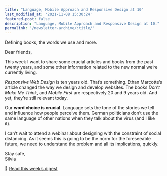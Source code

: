 ```yaml
---
title: "Language, Mobile Approach and Responsive Design at 10"
last_modified_at: '2021-11-08 15:30:24'
featured-post: false
description: "Language, Mobile Approach and Responsive Design at 10."
permalink: '/newsletter-archive/:title/'
---
```


<p class="lead">Defining books, the words we use and more.</p>

<!--more-->

Dear friends,   
  
This week I want to share some crucial articles and books from the past twenty years, and some other information related to the new normal we’re currently living.   

_Responsive Web Design_ is ten years old. That’s something. Ethan Marcotte’s article changed the way we design and develop websites. The books *Don’t Make Me Think*, and *Mobile First* are respectively 20 and 9 years old. And yet, they’re still relevant today. 

Our **word choice is crucial**. Language sets the tone of the stories we tell and influence how people perceive them. German politicians don’t use the same language of other nations when they talk about the virus (and I like it).   

I can’t wait to attend a webinar about designing with the constraint of social distancing. As it seems this is going to be the norm for the foreseeable future, we need to understand the problem and all its implications, quickly. 

<p class="detached">Stay safe,<br>
Silvia</p>

<p class="detached">🔗 <a href="https://silviamaggidesign.com/design-digested/responsive-design-at-ten/">Read this week’s digest</a></p>